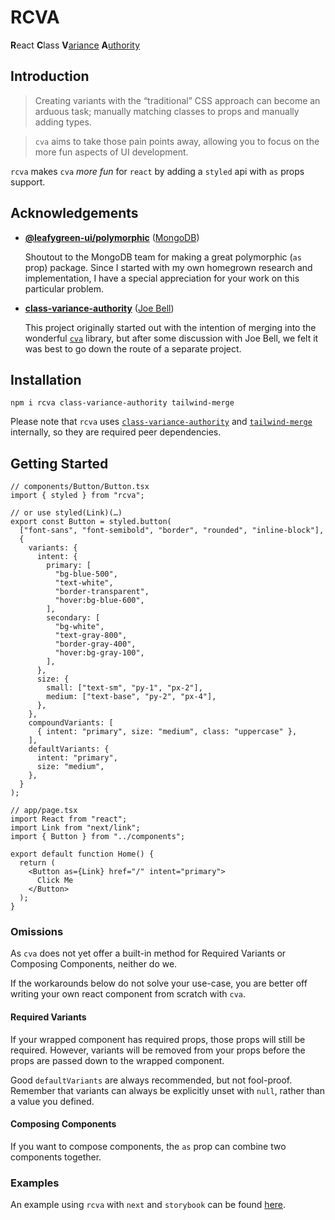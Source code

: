 # RCVA

**R**eact **C**lass **V**[ariance](https://www.youtube.com/watch?v=9ZcyoZlY0aU) **A**[uthority](https://www.youtube.com/watch?v=9ZcyoZlY0aU)

## Introduction

> Creating variants with the “traditional” CSS approach can become an arduous task; manually matching classes to props and manually adding types.

> `cva` aims to take those pain points away, allowing you to focus on the more fun aspects of UI development.

`rcva` makes `cva` _more fun_ for `react` by adding a `styled` api with `as` props support.

## Acknowledgements

- [**@leafygreen-ui/polymorphic**](https://www.npmjs.com/package/@leafygreen-ui/polymorphic) ([MongoDB](https://www.mongodb.com/))

  Shoutout to the MongoDB team for making a great polymorphic (`as` prop) package. Since I started with my own homegrown research and implementation, I have a special appreciation for your work on this particular problem.

- [**class-variance-authority**](https://cva.style/) ([Joe Bell](https://joebell.co.uk))

  This project originally started out with the intention of merging into the wonderful [`cva`](https://www.npmjs.com/package/class-variance-authority) library, but after some discussion with Joe Bell, we felt it was best to go down the route of a separate project.

## Installation

```
npm i rcva class-variance-authority tailwind-merge
```

Please note that `rcva` uses [`class-variance-authority`](https://www.npmjs.com/package/class-variance-authority) and [`tailwind-merge`](https://www.npmjs.com/package/tailwind-merge) internally, so they are required peer dependencies.

## Getting Started

```tsx
// components/Button/Button.tsx
import { styled } from "rcva";

// or use styled(Link)(…)
export const Button = styled.button(
  ["font-sans", "font-semibold", "border", "rounded", "inline-block"],
  {
    variants: {
      intent: {
        primary: [
          "bg-blue-500",
          "text-white",
          "border-transparent",
          "hover:bg-blue-600",
        ],
        secondary: [
          "bg-white",
          "text-gray-800",
          "border-gray-400",
          "hover:bg-gray-100",
        ],
      },
      size: {
        small: ["text-sm", "py-1", "px-2"],
        medium: ["text-base", "py-2", "px-4"],
      },
    },
    compoundVariants: [
      { intent: "primary", size: "medium", class: "uppercase" },
    ],
    defaultVariants: {
      intent: "primary",
      size: "medium",
    },
  }
);
```

```tsx
// app/page.tsx
import React from "react";
import Link from "next/link";
import { Button } from "../components";

export default function Home() {
  return (
    <Button as={Link} href="/" intent="primary">
      Click Me
    </Button>
  );
}
```

### Omissions

As `cva` does not yet offer a built-in method for Required Variants or Composing Components, neither do we.

If the workarounds below do not solve your use-case, you are better off writing your own react component from scratch with `cva`.

#### Required Variants

If your wrapped component has required props, those props will still be required. However, variants will be removed from your props before the props are passed down to the wrapped component.

Good `defaultVariants` are always recommended, but not fool-proof. Remember that variants can always be explicitly unset with `null`, rather than a value you defined.

#### Composing Components

If you want to compose components, the `as` prop can combine two components together.

### Examples

An example using `rcva` with `next` and `storybook` can be found [here](https://github.com/jlarmstrongiv/blob/main/packages/example).
